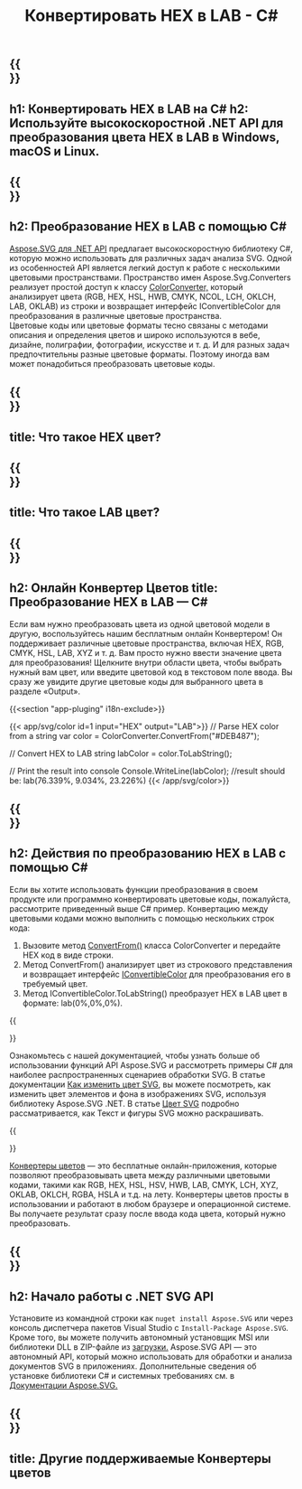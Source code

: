 ﻿---
translation: true
template: ./../_template-child.md
title: Конвертировать HEX в LAB - C#
description: Работа с цветовыми кодами и преобразование HEX в LAB на C#
url: /net/color-converter/hex-to-lab/
family: svg
platformtag: net
feature: color converter
informat: HEX
outformat: LAB
otherformats: HSL RGB HWB CMYK HSV LCH XYZ OKLAB OKLCH NCOL
---

{{<section banner>}}
---
h1: Конвертировать HEX в LAB на C#
h2: Используйте высокоскоростной .NET API для преобразования цвета HEX в LAB в Windows, macOS и Linux.
---

{{<section overview>}}
---
h2: Преобразование HEX в LAB с помощью C#
---

[Aspose.SVG для .NET API](https://products.aspose.com/svg/net/) предлагает высокоскоростную библиотеку C#, которую можно использовать для различных задач анализа SVG. Одной из особенностей API является легкий доступ к работе с несколькими цветовыми пространствами. Пространство имен Aspose.Svg.Converters реализует простой доступ к классу [ColorConverter,](https://reference.aspose.com/svg/net/aspose.svg.converters/colorconverter/) который анализирует цвета (RGB, HEX, HSL, HWB, CMYK, NCOL, LCH, OKLCH, LAB, OKLAB) из строки и возвращает интерфейс IConvertibleColor для преобразования в различные цветовые пространства.<br>
Цветовые коды или цветовые форматы тесно связаны с методами описания и определения цветов и широко используются в вебе, дизайне, полиграфии, фотографии, искусстве и т. д. И для разных задач предпочтительны разные цветовые форматы. Поэтому иногда вам может понадобиться преобразовать цветовые коды.

{{<section input-color>}}
---
title: Что такое HEX цвет?
---

{{<section output-color>}}
---
title: Что такое LAB цвет?
---

{{<section code-text>}}
---
h2: Онлайн Конвертер Цветов
title: Преобразование HEX в LAB — C#
---

Если вам нужно преобразовать цвета из одной цветовой модели в другую, воспользуйтесь нашим бесплатным онлайн Конвертером! Он поддерживает различные цветовые пространства, включая HEX, RGB, CMYK, HSL, LAB, XYZ и т. д. Вам просто нужно ввести значение цвета для преобразования! Щелкните внутри области цвета, чтобы выбрать нужный вам цвет, или введите цветовой код в текстовом поле ввода. Вы сразу же увидите другие цветовые коды для выбранного цвета в разделе «Output».

{{<section "app-pluging" i18n-exclude>}}

{{< app/svg/color id=1 input="HEX" output="LAB">}}
// Parse HEX color from a string
var color = ColorConverter.ConvertFrom("#DEB487");

// Convert HEX to LAB 
string labColor = color.ToLabString();

// Print the result into console
Console.WriteLine(labColor);
//result should be: lab(76.339%, 9.034%, 23.226%)
{{< /app/svg/color>}}

{{<section steps>}}
---
h2: Действия по преобразованию HEX в LAB с помощью C#
---

Если вы хотите использовать функции преобразования в своем продукте или программно конвертировать цветовые коды, пожалуйста, рассмотрите приведенный выше  C# пример. Конвертацию между цветовыми кодами можно выполнить с помощью нескольких строк кода:

1. Вызовите метод [ConvertFrom()](https://reference.aspose.com/svg/net/aspose.svg.converters/colorconverter/convertfrom/) класса ColorConverter и передайте HEX код в виде строки.
1. Метод ConvertFrom() анализирует цвет из строкового представления и возвращает интерфейс [IConvertibleColor](https://reference.aspose.com/svg/net/aspose.svg.drawing/iconvertiblecolor/) для преобразования его в требуемый цвет.
1. Метод IConvertibleColor.ToLabString() преобразует HEX в LAB цвет в формате: lab(0%,0%,0%).

{{<section documentation>}}

Ознакомьтесь с нашей документацией, чтобы узнать больше об использовании функций API Aspose.SVG и рассмотреть примеры C# для наиболее распространенных сценариев обработки SVG. В статье документации <a href="https://docs.aspose.com/svg/net/how-to-work-with-aspose-svg-api/how-to-change-svg-color/" target= "_blank">Как изменить цвет SVG</a>, вы можете посмотреть, как изменить цвет элементов и фона в изображениях SVG, используя библиотеку Aspose.SVG .NET. В статье <a href="https://docs.aspose.com/svg/net/drawing-basics/svg-color/" target="_blank">Цвет SVG</a> подробно рассматривается, как Текст и фигуры SVG можно раскрашивать.

{{<section online-color-converter>}}

[Конвертеры цветов](https://products.aspose.app/svg/color-converter) — это бесплатные онлайн-приложения, которые позволяют преобразовывать цвета между различными цветовыми кодами, такими как RGB, HEX, HSL, HSV, HWB, LAB, CMYK, LCH, XYZ, OKLAB, OKLCH, RGBA, HSLA и т.д. на лету. Конвертеры цветов просты в использовании и работают в любом браузере и операционной системе. Вы получаете результат сразу после ввода кода цвета, который нужно преобразовать.

{{<section get-started>}}
---
h2: Начало работы с .NET SVG API
---

Установите из командной строки как ```nuget install Aspose.SVG``` или через консоль диспетчера пакетов Visual Studio с ```Install-Package Aspose.SVG```.
Кроме того, вы можете получить автономный установщик MSI или библиотеки DLL в ZIP-файле из [загрузки.](https://releases.aspose.com/svg/net/) Aspose.SVG API — это автономный API, который можно использовать для обработки и анализа документов SVG в приложениях.
Дополнительные сведения об установке библиотеки C# и системных требованиях см. в [Документации Aspose.SVG.](https://docs.aspose.com/svg/net/getting-started/)

{{<section other-color-converters>}}
---
title: Другие поддерживаемые Конвертеры цветов
---